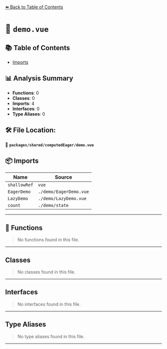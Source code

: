 [⬅️ Back to Table of Contents](../../../index.md)

# 📄 `demo.vue`

## 📚 Table of Contents

- [Imports](#imports)

## 📊 Analysis Summary

- **Functions**: 0
- **Classes**: 0
- **Imports**: 4
- **Interfaces**: 0
- **Type Aliases**: 0

## 🛠️ File Location:
📂 **`packages/shared/computedEager/demo.vue`**

## 📦 Imports

| Name | Source |
|------|--------|
| `shallowRef` | `vue` |
| `EagerDemo` | `./demo/EagerDemo.vue` |
| `LazyDemo` | `./demo/LazyDemo.vue` |
| `count` | `./demo/state` |


---

## 🔧 Functions

> No functions found in this file.


---

## Classes

> No classes found in this file.


---

## Interfaces

> No interfaces found in this file.


---

## Type Aliases

> No type aliases found in this file.


---